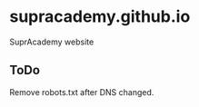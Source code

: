 supracademy.github.io
=====================

SuprAcademy website

## ToDo

Remove robots.txt after DNS changed.